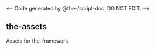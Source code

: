 <-- Code generated by @the-/script-doc. DO NOT EDIT. -->

<a name="module_the-assets"></a>

## the-assets
Assets for the-framework

